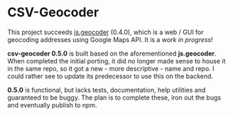 # CSV-Geocoder

This project succeeds [js.geocoder](https://bitbucket.org/datafunk/js.geocoder/) (0.4.0), which is a web / GUI for geocoding addresses using Google Maps API. It is a _work in progress_!

__csv-geocoder 0.5.0__ is built based on the aforementioned __js.geocoder__. When completed the initial porting, it did no longer made sense to house it in the same repo, so it got a new - more descriptive - name and repo. I could rather see to update its predecessor to use this on the backend.

__0.5.0__ is functional, but lacks tests, documentation, help utilities and guaranteed to be buggy. The plan is to complete these, iron out the bugs and eventually publish to npm.
